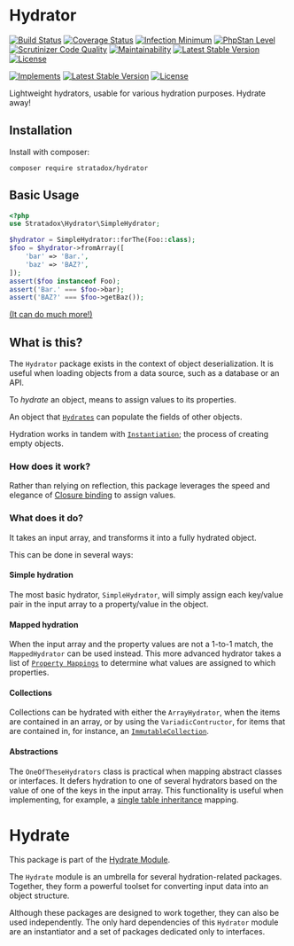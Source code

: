 # Hydrator

[![Build Status](https://travis-ci.org/Stratadox/Hydrator.svg?branch=master)](https://travis-ci.org/Stratadox/Hydrator)
[![Coverage Status](https://coveralls.io/repos/github/Stratadox/Hydrator/badge.svg?branch=master)](https://coveralls.io/github/Stratadox/Hydrator?branch=master)
[![Infection Minimum](https://img.shields.io/badge/msi-100-brightgreen.svg)](https://travis-ci.org/Stratadox/Hydrator)
[![PhpStan Level](https://img.shields.io/badge/phpstan-7-brightgreen.svg)](https://travis-ci.org/Stratadox/Hydrator)
[![Scrutinizer Code Quality](https://scrutinizer-ci.com/g/Stratadox/Hydrator/badges/quality-score.png?b=master)](https://scrutinizer-ci.com/g/Stratadox/Hydrator/?branch=master)
[![Maintainability](https://api.codeclimate.com/v1/badges/d257cc1d20eeeba2a95c/maintainability)](https://codeclimate.com/github/Stratadox/Hydrator/maintainability)
[![Latest Stable Version](https://poser.pugx.org/stratadox/hydrator/v/stable)](https://packagist.org/packages/stratadox/hydrator)
[![License](https://poser.pugx.org/stratadox/hydrator/license)](https://packagist.org/packages/stratadox/hydrator)

[![Implements](https://img.shields.io/badge/interfaces-github-blue.svg)](https://github.com/Stratadox/HydratorContracts)
[![Latest Stable Version](https://poser.pugx.org/stratadox/hydrator-contracts/v/stable)](https://packagist.org/packages/stratadox/hydrator-contracts)
[![License](https://poser.pugx.org/stratadox/hydrator-contracts/license)](https://packagist.org/packages/stratadox/hydrator-contracts)

Lightweight hydrators, usable for various hydration purposes.
Hydrate away!


## Installation

Install with composer:

`composer require stratadox/hydrator`

## Basic Usage

```php
<?php
use Stratadox\Hydrator\SimpleHydrator;

$hydrator = SimpleHydrator::forThe(Foo::class);
$foo = $hydrator->fromArray([
    'bar' => 'Bar.',
    'baz' => 'BAZ?',
]);
assert($foo instanceof Foo);
assert('Bar.' === $foo->bar);
assert('BAZ?' === $foo->getBaz());
```

[(It can do much more!)](https://github.com/Stratadox/Hydrate)

## What is this?

The `Hydrator` package exists in the context of object deserialization.
It is useful when loading objects from a data source, such as a database or an API. 

To *hydrate* an object, means to assign values to its properties.

An object that [`Hydrates`](https://github.com/Stratadox/HydratorContracts/blob/master/src/Hydrates.php)
can populate the fields of other objects.

Hydration works in tandem with [`Instantiation`](https://github.com/Stratadox/Instantiator);
the process of creating empty objects.

### How does it work?

Rather than relying on reflection, this package leverages the speed and elegance 
of [Closure binding](http://php.net/manual/en/closure.call.php) to assign values.

### What does it do?

It takes an input array, and transforms it into a fully hydrated object.

This can be done in several ways:

#### Simple hydration

The most basic hydrator, `SimpleHydrator`, will simply assign each key/value pair
in the input array to a property/value in the object.

#### Mapped hydration

When the input array and the property values are not a 1-to-1 match, the 
`MappedHydrator` can be used instead. This more advanced hydrator takes a list
of [`Property Mappings`](https://github.com/Stratadox/HydrationMapping) to 
determine what values are assigned to which properties.

#### Collections

Collections can be hydrated with either the `ArrayHydrator`, when the items are 
contained in an array, or by using the `VariadicContructor`, for items that are 
contained in, for instance, an [`ImmutableCollection`](https://github.com/Stratadox/ImmutableCollection).

#### Abstractions

The `OneOfTheseHydrators` class is practical when mapping abstract classes or 
interfaces. It defers hydration to one of several hydrators based on the value 
of one of the keys in the input array. This functionality is useful when 
implementing, for example, a [single table inheritance](https://www.martinfowler.com/eaaCatalog/singleTableInheritance.html) 
mapping.

# Hydrate

This package is part of the [Hydrate Module](https://github.com/Stratadox/Hydrate).

The `Hydrate` module is an umbrella for several hydration-related packages.
Together, they form a powerful toolset for converting input data into an object structure.

Although these packages are designed to work together, they can also be used independently.
The only hard dependencies of this `Hydrator` module are an instantiator and a set of packages dedicated only to interfaces.
